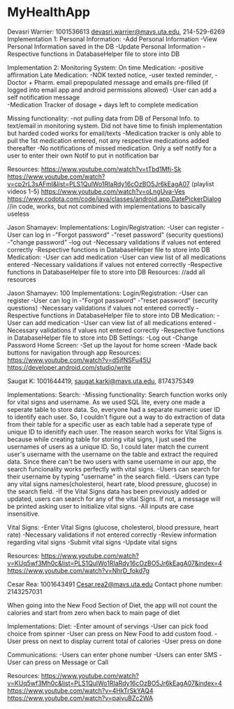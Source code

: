 # MyHealthApp

Devasri Warrier: 1001536613 devasri.warrier@mavs.uta.edu, 214-529-6269
Implementation 1: Personal Information:
  -Add Personal Information
  -View Personal Information saved in the DB
  -Update Personal Information
  -Respective functions in DatabaseHelper file to store into DB

Implementation 2: Monitoring System: On time Medication: -positive affirmation
  Late Medication: -NOK texted notice,  -user texted reminder, -Doctor + Pharm. email prepopulated message and emails pre-filled (if logged into email app
  and android permissions allowed)
  -User can add a self notification message  
  -Medication Tracker of dosage + days left to complete medication

Missing functionality: -not pulling data from DB of Personal Info. to text/email in monitoring system. Did not have time to finish implementation but harded coded works for email/texts -Medication tracker is only able to pull the 1st medication entered, not any respective medications added thereafter
-No notifications of missed medication. Only a self notify for a user to enter their own Notif to put in notification bar

Resources:
https://www.youtube.com/watch?v=tTbd1Mfi-Sk
https://www.youtube.com/watch?v=cp2rL3sAFmI&list=PLS1QulWo1RIaRdy16cOzBO5Jr6kEagA07 (playlist videos 1-5)
https://www.youtube.com/watch?v=oLngUva-Ves
https://www.codota.com/code/java/classes/android.app.DatePickerDialog //in code, works, but not combined with implementations to basically useless 

Jason Shamayev: 
Implementations:
Login/Registration:
  -User can register
  -User can log in
  -"Forgot password"
  -"reset password" (security questions)
  -"change password"
  -log out
  -Necessary validations if values not entered correctly
  -Respective functions in DatabaseHelper file to store into DB
Medication:
  -User can add medication
  -User can view list of all medications entered
  -Necessary validations if values not entered correctly
  -Respective functions in DatabaseHelper file to store into DB
Resources: //add all resources

Jason Shamayev: 100
Implementations:
Login/Registration:
  -User can register
  -User can log in
  -"Forgot password"
  -"reset password" (security questions)
  -Necessary validations if values not entered correctly
  -Respective functions in DatabaseHelper file to store into DB
Medication:
  -User can add medication
  -User can view list of all medications entered
  -Necessary validations if values not entered correctly
  -Respective functions in DatabaseHelper file to store into DB
Settings:
  -Log out
  -Change Password
Home Screen:
  -Set up the layout for home screen
  -Made back buttons for navigation through app
Resources:
https://www.youtube.com/watch?v=d5jfNSFu45U
https://developer.android.com/studio/write






Saugat K: 1001644419, saugat.karki@mavs.uta.edu, 8174375349


Implementations:
Search:
-Missing functionality: Search function works only for vital signs and username. As we used SQL lite, every one made a seperate table to store data. So, 
 everyone had a separate numeric user ID to identify each user. So, I couldn't figure out a way to do extraction of data from their table for a specific user
 as each table had a seperate type of unique ID to idenitify each user. 
 The reason search  works for Vital Signs is because while creating table for storing vital signs, I just used the usernames of users as a unique
 ID. So, I could later match the current user's username with the username on the table and extract the required data. Since there can't be two users with same username 
 in our app, the search funcionality works perfectly with vital signs. 
-Users can search for their username by typing "username" in the search field. 
-Users can type any vital signs names(cholesterol, heart rate, blood pressure, glucose) in the search field. 
-If the Vital Signs data has been previously added or updated, users can search for any of the vital Signs. If not, a message will be printed asking user to  initialize 
  vital signs. 
-All inputs are case insensitive. 

Vital Signs:
-Enter Vital Signs (glucose, cholesterol, blood pressure, heart rate)
-Necessary validations if not entered correctly
-Review information regarding vital signs
-Submit vital signs
-Update vital signs

Resources:
https://www.youtube.com/watch?v=KUq5wf3Mh0c&list=PLS1QulWo1RIaRdy16cOzBO5Jr6kEagA07&index=4
https://www.youtube.com/watch?v=NhrD_fokd7g

Cesar Rea: 1001643491
Cesar.rea2@mavs.uta.edu
Contact phone number: 2143257031

When going into the New Food Section of Diet, the app will not count the calories
and start from zero when back to main page of diet

Implementations:
Diet:
-Enter amount of servings
-User can pick food choice from spinner
-User can press on New Food to add custom food.
-User press on next to display current total of calories
-User press on done

Communications:
-Users can enter phone number
-Users can enter SMS
-User can press on Message or Call

Resources:
https://www.youtube.com/watch?v=KUq5wf3Mh0c&list=PLS1QulWo1RIaRdy16cOzBO5Jr6kEagA07&index=4
https://www.youtube.com/watch?v=4HkTrSkYAQ4
https://www.youtube.com/watch?v=pajvuBZc2WA
